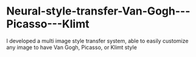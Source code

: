 # Neural-style-transfer-Van-Gogh---Picasso---Klimt
I developed a multi image style transfer system, able to easily customize any image to have Van Gogh, Picasso, or Klimt style
